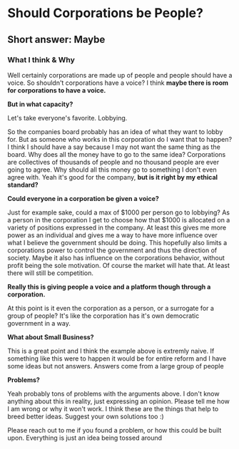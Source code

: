 # Should Corporations be People?

## Short answer: Maybe

### What I think & Why

Well certainly corporations are made up of people and people should have a voice. So shouldn't corporations have a voice? I think **maybe there is room for corporations to have a voice.**

**But in what capacity?**

Let's take everyone's favorite. Lobbying. 

So the companies board probably has an idea of what they want to lobby for. But as someone who works in this corporation do I want that to happen? I think I should have a say because I may not want the same thing as the board. Why does all the money have to go to the same idea? Corporations are collectives of thousands of people and no thousand people are ever going to agree. Why should all this money go to something I don't even agree with. Yeah it's good for the company, **but is it right by my ethical standard?**

**Could everyone in a corporation be given a voice?**

Just for example sake, could a max of $1000 per person go to lobbying? As a person in the corporation I get to choose how that $1000 is allocated on a variety of positions expressed in the company. At least this gives me more power as an individual and gives me a way to have more influence over what I believe the government should be doing. This hopefully also limits a corporations power to control the government and thus the direction of society. Maybe it also has influence on the corporations behavior, without profit being the sole motivation. Of course the market will hate that. At least there will still be competition.

**Really this is giving people a voice and a platform though through a corporation.**

At this point is it even the corporation as a person, or a surrogate for a group of people? It's like the corporation has it's own democratic government in a way.

**What about Small Business?**

This is a great point and I think the example above is extremly naive. If something like this were to happen it would be for entire reform and I have some ideas but not answers. Answers come from a large group of people

**Problems?**

Yeah probably tons of problems with the arguments above. I don't know anything about this in reality, just expressing an opinion. Please tell me how I am wrong or why it won't work. I think these are the things that help to breed better ideas. Suggest your own solutions too :\)

Please reach out to me if you found a problem, or how this could be built upon. Everything is just an idea being tossed around

